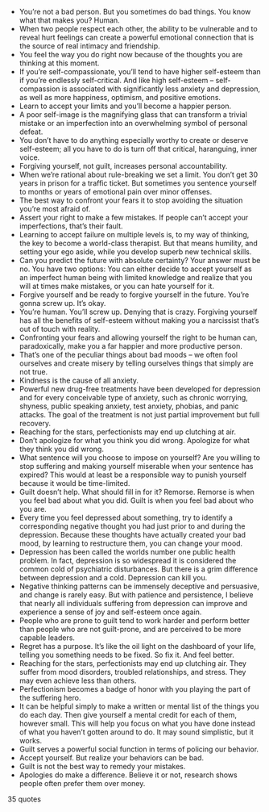  - You’re not a bad person. But you sometimes do bad things. You know what that makes you? Human.
 - When two people respect each other, the ability to be vulnerable and to reveal hurt feelings can create a powerful emotional connection that is the source of real intimacy and friendship.
 - You feel the way you do right now because of the thoughts you are thinking at this moment.
 - If you’re self-compassionate, you’ll tend to have higher self-esteem than if you’re endlessly self-critical. And like high self-esteem – self-compassion is associated with significantly less anxiety and depression, as well as more happiness, optimism, and positive emotions.
 - Learn to accept your limits and you’ll become a happier person.
 - A poor self-image is the magnifying glass that can transform a trivial mistake or an imperfection into an overwhelming symbol of personal defeat.
 - You don’t have to do anything especially worthy to create or deserve self-esteem; all you have to do is turn off that critical, haranguing, inner voice.
 - Forgiving yourself, not guilt, increases personal accountability.
 - When we’re rational about rule-breaking we set a limit. You don’t get 30 years in prison for a traffic ticket. But sometimes you sentence yourself to months or years of emotional pain over minor offenses.
 - The best way to confront your fears it to stop avoiding the situation you’re most afraid of.
 - Assert your right to make a few mistakes. If people can’t accept your imperfections, that’s their fault.
 - Learning to accept failure on multiple levels is, to my way of thinking, the key to become a world-class therapist. But that means humility, and setting your ego aside, while you develop superb new technical skills.
 - Can you predict the future with absolute certainty? Your answer must be no. You have two options: You can either decide to accept yourself as an imperfect human being with limited knowledge and realize that you will at times make mistakes, or you can hate yourself for it.
 - Forgive yourself and be ready to forgive yourself in the future. You’re gonna screw up. It’s okay.
 - You’re human. You’ll screw up. Denying that is crazy. Forgiving yourself has all the benefits of self-esteem without making you a narcissist that’s out of touch with reality.
 - Confronting your fears and allowing yourself the right to be human can, paradoxically, make you a far happier and more productive person.
 - That’s one of the peculiar things about bad moods – we often fool ourselves and create misery by telling ourselves things that simply are not true.
 - Kindness is the cause of all anxiety.
 - Powerful new drug-free treatments have been developed for depression and for every conceivable type of anxiety, such as chronic worrying, shyness, public speaking anxiety, test anxiety, phobias, and panic attacks. The goal of the treatment is not just partial improvement but full recovery.
 - Reaching for the stars, perfectionists may end up clutching at air.
 - Don’t apologize for what you think you did wrong. Apologize for what they think you did wrong.
 - What sentence will you choose to impose on yourself? Are you willing to stop suffering and making yourself miserable when your sentence has expired? This would at least be a responsible way to punish yourself because it would be time-limited.
 - Guilt doesn’t help. What should fill in for it? Remorse. Remorse is when you feel bad about what you did. Guilt is when you feel bad about who you are.
 - Every time you feel depressed about something, try to identify a corresponding negative thought you had just prior to and during the depression. Because these thoughts have actually created your bad mood, by learning to restructure them, you can change your mood.
 - Depression has been called the worlds number one public health problem. In fact, depression is so widespread it is considered the common cold of psychiatric disturbances. But there is a grim difference between depression and a cold. Depression can kill you.
 - Negative thinking patterns can be immensely deceptive and persuasive, and change is rarely easy. But with patience and persistence, I believe that nearly all individuals suffering from depression can improve and experience a sense of joy and self-esteem once again.
 - People who are prone to guilt tend to work harder and perform better than people who are not guilt-prone, and are perceived to be more capable leaders.
 - Regret has a purpose. It’s like the oil light on the dashboard of your life, telling you something needs to be fixed. So fix it. And feel better.
 - Reaching for the stars, perfectionists may end up clutching air. They suffer from mood disorders, troubled relationships, and stress. They may even achieve less than others.
 - Perfectionism becomes a badge of honor with you playing the part of the suffering hero.
 - It can be helpful simply to make a written or mental list of the things you do each day. Then give yourself a mental credit for each of them, however small. This will help you focus on what you have done instead of what you haven’t gotten around to do. It may sound simplistic, but it works.
 - Guilt serves a powerful social function in terms of policing our behavior.
 - Accept yourself. But realize your behaviors can be bad.
 - Guilt is not the best way to remedy your mistakes.
 - Apologies do make a difference. Believe it or not, research shows people often prefer them over money.

35 quotes